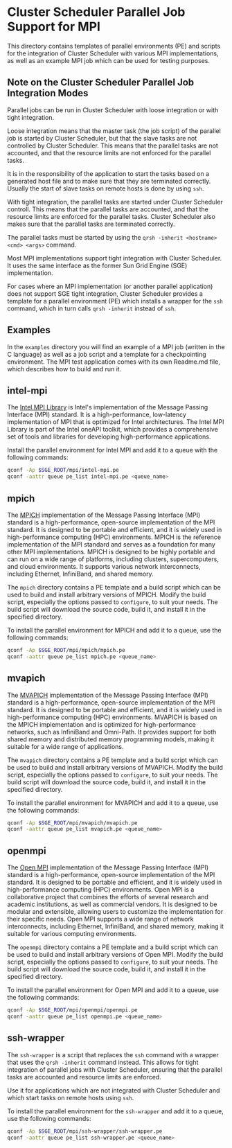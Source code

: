 # Cluster Scheduler Parallel Job Support for MPI

This directory contains templates of parallel environments (PE) and scripts
for the integration of Cluster Scheduler with various MPI implementations,
as well as an example MPI job which can be used for testing purposes.

## Note on the Cluster Scheduler Parallel Job Integration Modes

Parallel jobs can be run in Cluster Scheduler with loose integration or with tight integration.

Loose integration means that the master task (the job script) of the parallel job is started
by Cluster Scheduler, but that the
slave tasks are not controlled by Cluster Scheduler. This means that the
parallel tasks are not accounted, and that the resource limits are not
enforced for the parallel tasks.

It is in the responsibility of the application to start the tasks based on a generated host file
and to make sure that they are terminated correctly.
Usually the start of slave tasks on remote hosts is done by using `ssh`.

With tight integration, the parallel tasks are started under Cluster Scheduler
controll. This means that the parallel tasks
are accounted, and that the resource limits are enforced for the parallel tasks.
Cluster Scheduler also makes sure that the parallel tasks are terminated correctly.

The parallel tasks must be started by using the `qrsh -inherit <hostname> <cmd> <args>` command.

Most MPI implementations support tight integration with Cluster Scheduler.
It uses the same interface as the former Sun Grid Engine (SGE) implementation.

For cases where an MPI implementation (or another parallel application) does not
support SGE tight integration, Cluster Scheduler provides a template for a parallel
environment (PE) which installs a wrapper for the
`ssh` command, which in turn calls `qrsh -inherit` instead of `ssh`.

## Examples

In the `examples` directory you will find an example of a MPI job (written in the C language)
as well as a job script and a template for a checkpointing environment.
The MPI test application comes with its own Readme.md file, which describes how to build and run it.

## intel-mpi

The [Intel MPI Library](https://www.intel.com/content/www/us/en/developer/tools/oneapi/mpi-library.html) is
Intel's implementation of the Message Passing Interface (MPI) standard. It is
a high-performance, low-latency implementation of MPI that is optimized for
Intel architectures. The Intel MPI Library is part of the Intel oneAPI
toolkit, which provides a comprehensive set of tools and libraries for
developing high-performance applications.

Install the parallel environment for Intel MPI and add it to a queue with the following commands:

```bash
qconf -Ap $SGE_ROOT/mpi/intel-mpi.pe
qconf -aattr queue pe_list intel-mpi.pe <queue_name>
```

## mpich
The [MPICH](https://www.mpich.org/) implementation of the Message Passing Interface (MPI) standard is a high-performance,
open-source implementation of the MPI standard. It is designed to be portable and efficient, and it is widely used in high-performance computing (HPC) environments.
MPICH is the reference implementation of the MPI standard and serves as a foundation for many other MPI implementations.
MPICH is designed to be highly portable and can run on a wide range of platforms, including clusters, supercomputers, and cloud environments. It supports various network interconnects, including Ethernet, InfiniBand, and shared memory.

The `mpich` directory contains a PE template and a build script which can be used to build and install arbitrary versions of MPICH. Modify the build script, especially the options passed to `configure`, to suit your needs. The build script will download the source code, build it, and install it in the specified directory.

To install the parallel environment for MPICH and add it to a queue, use the following commands:

```bash
qconf -Ap $SGE_ROOT/mpi/mpich/mpich.pe
qconf -aattr queue pe_list mpich.pe <queue_name>
```

## mvapich

The [MVAPICH](https://mvapich.cse.ohio-state.edu/) implementation of the Message Passing Interface (MPI) standard is a high-performance,
open-source implementation of the MPI standard. It is designed to be portable and efficient, and it is widely used in high-performance computing (HPC) environments.
MVAPICH is based on the MPICH implementation and is optimized for high-performance networks, such as InfiniBand and Omni-Path. It provides support for both shared memory and distributed memory programming models, making it suitable for a wide range of applications.

The `mvapich` directory contains a PE template and a build script which can be used to build and install arbitrary versions of MVAPICH. Modify the build script, especially the options passed to `configure`, to suit your needs. The build script will download the source code, build it, and install it in the specified directory.

To install the parallel environment for MVAPICH and add it to a queue, use the following commands:

```bash
qconf -Ap $SGE_ROOT/mpi/mvapich/mvapich.pe
qconf -aattr queue pe_list mvapich.pe <queue_name>
```

## openmpi

The [Open MPI](https://www.open-mpi.org/) implementation of the Message Passing Interface (MPI) standard is a high-performance,
open-source implementation of the MPI standard. It is designed to be portable and efficient, and it is widely used in high-performance computing (HPC) environments.
Open MPI is a collaborative project that combines the efforts of several research and academic institutions, as well as commercial vendors. It is designed to be modular and extensible, allowing users to customize the implementation for their specific needs. Open MPI supports a wide range of network interconnects, including Ethernet, InfiniBand, and shared memory, making it suitable for various computing environments.

The `openmpi` directory contains a PE template and a build script which can be used to build and install arbitrary versions of Open MPI. Modify the build script, especially the options passed to `configure`, to suit your needs. The build script will download the source code, build it, and install it in the specified directory.

To install the parallel environment for Open MPI and add it to a queue, use the following commands:

```bash
qconf -Ap $SGE_ROOT/mpi/openmpi/openmpi.pe
qconf -aattr queue pe_list openmpi.pe <queue_name>
```


## ssh-wrapper

The `ssh-wrapper` is a script that replaces the `ssh` command with a wrapper that uses the `qrsh -inherit` command instead. This allows for tight integration of parallel jobs with Cluster Scheduler, ensuring that the parallel tasks are accounted and resource limits are enforced.

Use it for applications which are not integrated with Cluster Scheduler and which start tasks on remote hosts using `ssh`.

To install the parallel environment for the `ssh-wrapper` and add it to a queue, use the following commands:

```bash  
qconf -Ap $SGE_ROOT/mpi/ssh-wrapper/ssh-wrapper.pe
qconf -aattr queue pe_list ssh-wrapper.pe <queue_name>
```


